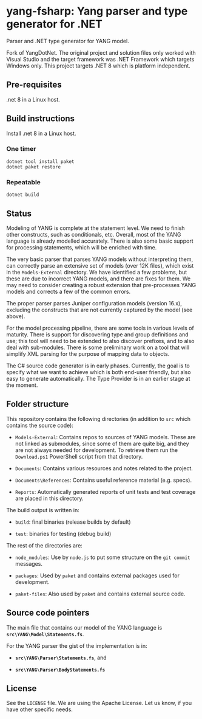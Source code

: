 # yang-fsharp: Yang parser and type generator for .NET

Parser and .NET type generator for YANG model.

Fork of YangDotNet. The original project and solution files only worked with Visual Studio and the
target framework was .NET Framework which targets Windows only. This project targets .NET 8 which is
platform independent.

## Pre-requisites

.net 8 in a Linux host.


## Build instructions

Install .net 8 in a Linux host.

### One timer
```
dotnet tool install paket
dotnet paket restore
```

### Repeatable

```
dotnet build
```

## Status

Modeling of YANG is complete at the statement level. We need to finish other constructs,
such as conditionals, etc. Overall, most of the YANG language is already modelled accurately.
There is also some basic support for processing statements, which will be enriched with time.

The very basic parser that parses YANG models without interpreting them, can correctly
parse an extensive set of models (over 12K files), which exist in the `Models-External`
directory. We have identified a few problems, but these are due to incorrect YANG models,
and there are fixes for them. We may need to consider creating a robust extension that
pre-processes YANG models and corrects a few of the common errors.

The proper parser parses Juniper configuration models (version 16.x), excluding the
constructs that are not currently captured by the model (see above).

For the model processing pipeline, there are some tools in various levels of maturity.
There is support for discovering type and group definitions and use; this tool will need
to be extended to also discover prefixes, and to also deal with sub-modules.
There is some preliminary work on a tool that will simplify XML parsing for the purpose
of mapping data to objects.

The C\# source code generator is in early phases. Currently, the goal is to specify
what we want to achieve which is both end-user friendly, but also easy to generate
automatically. The Type Provider is in an earlier stage at the moment.

## Folder structure

This repository contains the following directories (in addition to `src` which contains the source code):

- `Models-External`: Contains repos to sources of YANG models. These are not linked
  as submodules, since some of them are quite big, and they are not always needed
  for development. To retrieve them run the `Download.ps1` PowerShell script from
  that directory.

- `Documents`: Contains various resources and notes related to the project.

- `Documents\References`: Contains useful reference material (e.g. specs).

- `Reports`: Automatically generated reports of unit tests and test coverage are
             placed in this directory.

The build output is written in:

- `build`: final binaries (release builds by default)

- `test`: binaries for testing (debug build)

The rest of the directories are:

- `node_modules`: Use by `node.js` to put some structure on the `git commit` messages.

- `packages`: Used by `paket` and contains external packages used for development.

- `paket-files`: Also used by `paket` and contains external source code.

## Source code pointers

The main file that contains our model of the YANG language is
**`src\YANG\Model\Statements.fs`**.

For the YANG parser the gist of the implementation is in:

- **`src\YANG\Parser\Statements.fs`**, and

- **`src\YANG\Parser\BodyStatements.fs`**

## License

See the `LICENSE` file. We are using the Apache License.
Let us know, if you have other specific needs.
